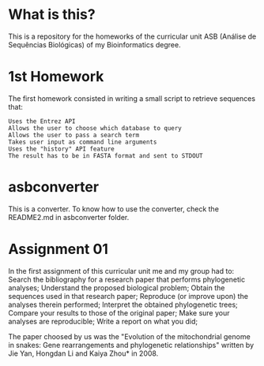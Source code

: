 # What is this?

This is a repository for the homeworks of the curricular unit ASB (Análise de Sequências Biológicas) of my Bioinformatics degree.

# 1st Homework

The first homework consisted in writing a small script to retrieve sequences that:

    Uses the Entrez API
    Allows the user to choose which database to query
    Allows the user to pass a search term
    Takes user input as command line arguments
    Uses the "history" API feature
    The result has to be in FASTA format and sent to STDOUT
    
# asbconverter

This is a converter. To know how to use the converter, check the README2.md in asbconverter folder.

# Assignment 01

In the first assignment of this curricular unit me and my group had to:
    Search the bibliography for a research paper that performs phylogenetic analyses;
    Understand the proposed biological problem;
    Obtain the sequences used in that research paper;
    Reproduce (or improve upon) the analyses therein performed;
    Interpret the obtained phylogenetic trees;
    Compare your results to those of the original paper;
    Make sure your analyses are reproducible;
    Write a report on what you did;
    
The paper choosed by us was the "Evolution of the mitochondrial genome in snakes: Gene
rearrangements and phylogenetic relationships" written by Jie Yan, Hongdan Li and Kaiya Zhou*
in 2008.
